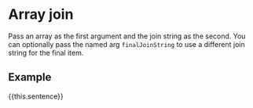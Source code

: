 # Array join

Pass an array as the first argument and the join string as the second. You can optionally pass the named arg `finalJoinString` to use a different join string for the final item.

## Example
<div class="ember-skeleton-styles">
<DocsDemo class="body-text" as |demo|>
  <demo.example @name="array-join" class="viewport">
    {{this.sentence}}
  </demo.example>
  <demo.snippet @name="array-join-util.js" @label="Controller" />
  <demo.snippet @name="array-join" @label="Template" @language="htmlbars" />
  <demo.snippet @name="names.js" @label="Model" @language="javascript" />
</DocsDemo>
</div>
